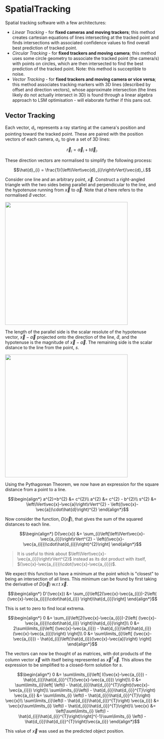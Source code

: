 # SpatialTracking
 Spatial tracking software with a few architectures:
 * *Linear Tracking* - for **fixed cameras and moving trackers**; this method creates cartesian equations of lines intersecting at the tracked point and finds intersections with associated confidence values to find overall best prediction of tracked point.
 * *Circular Tracking* - for **fixed trackers and moving camera**; this method uses some circle geometry to associate the tracked point (the camera/s) with points on circles, which are then intersected to find the best prediction of the tracked point. Note: this method is succeptible to noise.
 * *Vector Tracking* - for **fixed trackers and moving camera or vice versa**; this method associates tracking markers with 3D lines (described by offset and direction vectors), whose approximate intersection (the lines likely do not actually intersect in 3D) is found through a linear algebra approach to LSM optimisation - will elaborate further if this pans out.

## Vector Tracking
Each vector, $d_{i}$, represents a ray starting at the camera's position and pointing toward the tracked point. These are paired with the position vectors of each camera, $a_{i}$, to give a set of 3D lines:
```math
\vec{r}_{i} = \vec{a}_{i} + t\vec{d}_{i}.
```
These direction vectors are normalised to simplify the following process:
```math
\hat{d}_{i} = \frac{1}{\left\lVert\vec{d}_{i}\right\rVert}\vec{d}_i.
```
Consider one line and an arbitrary point, $\vec{x}$. Construct a right-angled triangle with the two sides being parallel and perpendicular to the line, and the hypotenuse running from $\vec{x}$ to $\vec{a}$. Note that $d$ here refers to the normalised $\hat{d}$ vector.

<img src="https://github.com/JustJayIGuess/SpatialTracking/assets/40308162/f2ffe48d-6e1b-42ef-98c6-01e27fe21ddc" width="400">


The length of the parallel side is the scalar resolute of the hypotenuse vector, $\vec{x} - \vec{a}$ projected onto the direction of the line, $\hat{d}$, and the hypotenuse is the magnitude of $\vec{x}-\vec{a}$. The remaining side is the scalar distance to the line from the point, $s$.

<img src="https://github.com/JustJayIGuess/SpatialTracking/assets/40308162/ff723ef3-a16c-413a-9dae-5bceb47e84cc" width="400">


Using the Pythagorean Theorem, we now have an expression for the square distance from a point to a line.
```math
\begin{align*}
a^{2}+b^{2} &= c^{2}\\
a^{2} &= c^{2} - b^{2}\\
s^{2} &= \left\lVert\vec{x}-\vec{a}\right\rVert^{2} - \left((\vec{x}-\vec{a})\cdot\hat{d}\right)^{2}
\end{align*}
```
Now consider the function, $D(\vec{x})$, that gives the sum of the squared distances to each line.
```math
\begin{align*}
D(\vec{x}) &= \sum_{i}\left[\left\lVert\vec{x}-\vec{a_{i}}\right\rVert^{2} - \left((\vec{x}-\vec{a_{i}})\cdot\hat{d_{i}}\right)^{2}\right]
\end{align*}
```
>It is useful to think about $\left\lVert\vec{x}-\vec{a_{i}}\right\rVert^{2}$ instead as its dot product with itself, $(\vec{x}-\vec{a_{i}})\cdot(\vec{x}-\vec{a_{i}})$.

We expect this function to have a minimum at the point which is "closest" to being an intersection of all lines. This minimum can be found by first taking the derivative of $D(\vec{x})$ w.r.t $\vec{x}$.
```math
\begin{align*}
D'(\vec{x}) &= \sum_{i}\left[2(\vec{x}-\vec{a_{i}})-2\left( (\vec{x}-\vec{a_{i}})\cdot\hat{d_{i}} \right)\hat{d_{i}}\right]
\end{align*}
```
This is set to zero to find local extrema.
```math
\begin{align*}
0 &= \sum_{i}\left[2(\vec{x}-\vec{a_{i}})-2\left( (\vec{x}-\vec{a_{i}})\cdot\hat{d_{i}} \right)\hat{d_{i}}\right]\\
0 &= 2\sum\limits_{i}\left[ (\vec{x}-\vec{a_{i}}) - \hat{d_{i}}\left(\hat{d_{i}}(\vec{x}-\vec{a_{i}})\right) \right]\\
0 &= \sum\limits_{i}\left[ (\vec{x}-\vec{a_{i}}) - \hat{d_{i}}\left(\hat{d_{i}}(\vec{x}-\vec{a})\right) \right]
\end{align*}
```
The vectors can now be thought of as matrices, with dot products of the column vector $\vec{x}$ with itself being represented as $\vec{x}^{T}\vec{x}$. This allows the expression to be simplified to a closed-form solution for $s$.
```math
\begin{align*}
0 &= \sum\limits_{i}\left[ I(\vec{x}-\vec{a_{i}}) - \hat{d_{i}}\hat{d_{i}}^{T}(\vec{x}-\vec{a_{i}}) \right]\\
0 &= \sum\limits_{i}\left[ \left(I - \hat{d_{i}}\hat{d_{i}}^{T}\right)(\vec{x}-\vec{a_{i}}) \right]\\
\sum\limits_{i}\left(I - \hat{d_{i}}\hat{d_{i}}^{T}\right) \vec{a_{i}} &= \sum\limits_{i} \left(I - \hat{d_{i}}\hat{d_{i}}^{T}\right) \vec{x}\\
\sum\limits_{i}\left(I - \hat{d_{i}}\hat{d_{i}}^{T}\right) \vec{a_{i}} &= \vec{x}\sum\limits_{i} \left(I - \hat{d_{i}}\hat{d_{i}}^{T}\right)\\
\vec{x} &= \left[\sum\limits_{i} \left(I - \hat{d_{i}}\hat{d_{i}}^{T}\right)\right]^{-1}\sum\limits_{i} \left(I - \hat{d_{i}}\hat{d_{i}}^{T}\right)\vec{a_{i}}
\end{align*}
```
This value of $\vec{x}$ was used as the predicted object position.
